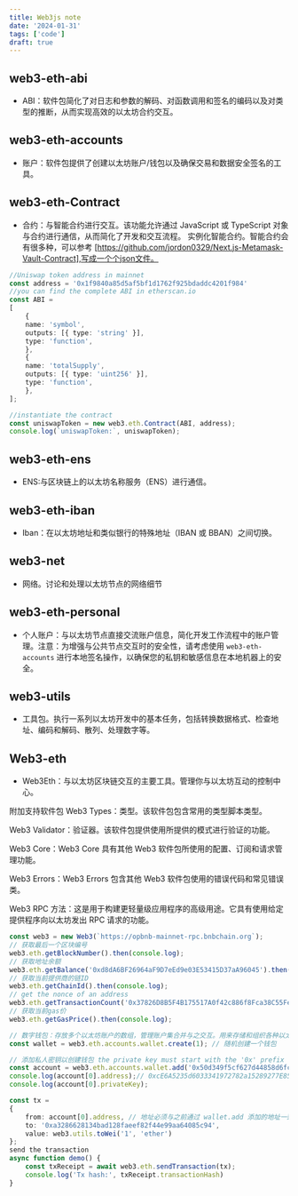 ```yaml
---
title: Web3js note
date: '2024-01-31'
tags: ['code']
draft: true
---
```


## web3-eth-abi
- ABI：软件包简化了对日志和参数的解码、对函数调用和签名的编码以及对类型的推断，从而实现高效的以太坊合约交互。

## web3-eth-accounts
- 账户：软件包提供了创建以太坊账户/钱包以及确保交易和数据安全签名的工具。

## web3-eth-Contract 
- 合约：与智能合约进行交互。该功能允许通过 JavaScript 或 TypeScript 对象与合约进行通信，从而简化了开发和交互流程。
实例化智能合约。智能合约会有很多种，可以参考 [https://github.com/jordon0329/Next.js-Metamask-Vault-Contract],写成一个个json文件。
```ts 
//Uniswap token address in mainnet
const address = '0x1f9840a85d5af5bf1d1762f925bdaddc4201f984'
//you can find the complete ABI in etherscan.io
const ABI = 
[
    {
    name: 'symbol',
    outputs: [{ type: 'string' }],
    type: 'function',
    },
    {
    name: 'totalSupply',
    outputs: [{ type: 'uint256' }],
    type: 'function',
    },
];

//instantiate the contract
const uniswapToken = new web3.eth.Contract(ABI, address);
console.log(`uniswapToken:`, uniswapToken);
```

## web3-eth-ens 
- ENS:与区块链上的以太坊名称服务（ENS）进行通信。

## web3-eth-iban
- Iban：在以太坊地址和类似银行的特殊地址（IBAN 或 BBAN）之间切换。

## web3-net
- 网络。讨论和处理以太坊节点的网络细节

## web3-eth-personal
- 个人账户：与以太坊节点直接交流账户信息，简化开发工作流程中的账户管理。注意：为增强与公共节点交互时的安全性，请考虑使用 `web3-eth-accounts` 进行本地签名操作，以确保您的私钥和敏感信息在本地机器上的安全。

## web3-utils 
- 工具包。执行一系列以太坊开发中的基本任务，包括转换数据格式、检查地址、编码和解码、散列、处理数字等。

## Web3-eth
- Web3Eth：与以太坊区块链交互的主要工具。管理你与以太坊互动的控制中心。

附加支持软件包
Web3 Types：类型。该软件包包含常用的类型脚本类型。

Web3 Validator：验证器。该软件包提供使用所提供的模式进行验证的功能。

Web3 Core：Web3 Core 具有其他 Web3 软件包所使用的配置、订阅和请求管理功能。

Web3 Errors：Web3 Errors 包含其他 Web3 软件包使用的错误代码和常见错误类。

Web3 RPC 方法：这是用于构建更轻量级应用程序的高级用途。它具有使用给定提供程序向以太坊发出 RPC 请求的功能。

```ts
const web3 = new Web3(`https://opbnb-mainnet-rpc.bnbchain.org`);
// 获取最后一个区块编号
web3.eth.getBlockNumber().then(console.log);
// 获取地址余额
web3.eth.getBalance('0xd8dA6BF26964aF9D7eEd9e03E53415D37aA96045').then(console.log);
// 获取当前提供商的链ID
web3.eth.getChainId().then(console.log);
// get the nonce of an address
web3.eth.getTransactionCount('0x37826D8B5F4B175517A0f42c886f8Fca38C55Fe7').then(console.log);
// 获取当前gas价
web3.eth.getGasPrice().then(console.log);

// 数字钱包：存放多个以太坊账户的数组，管理账户集合并与之交互。用来存储和组织各种以太坊地址。
const wallet = web3.eth.accounts.wallet.create(1); // 随机创建一个钱包

// 添加私人密钥以创建钱包 the private key must start with the '0x' prefix
const account = web3.eth.accounts.wallet.add('0x50d349f5cf627d44858d6fcb6fbf15d27457d35c58ba2d5cfeaf455f25db5bec');
console.log(account[0].address);// 0xcE6A5235d6033341972782a15289277E85E5b305
console.log(account[0].privateKey);

const tx =
{
    from: account[0].address, // 地址必须与之前通过 wallet.add 添加的地址一致
    to: '0xa3286628134bad128faeef82f44e99aa64085c94',
    value: web3.utils.toWei('1', 'ether')
};
send the transaction
async function demo() {
    const txReceipt = await web3.eth.sendTransaction(tx);
    console.log('Tx hash:', txReceipt.transactionHash)
}

```